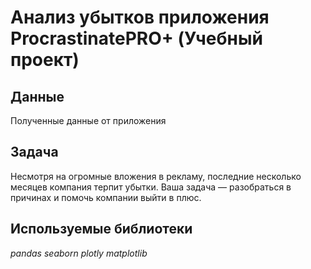 # Анализ убытков приложения ProcrastinatePRO+ (Учебный проект)

## Данные
Полученные данные от приложения

## Задача
Несмотря на огромные вложения в рекламу, последние несколько месяцев компания терпит убытки. Ваша задача — разобраться в причинах и помочь компании выйти в плюс.

## Используемые библиотеки
*pandas*
*seaborn*
*plotly*
*matplotlib*

